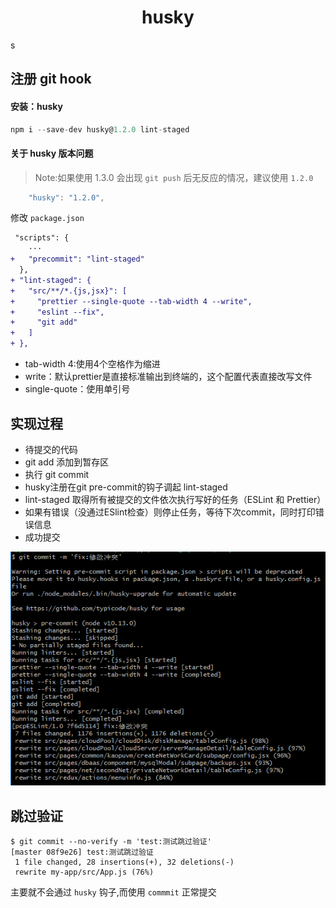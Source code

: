 <h1 align="center">husky</h1>
s

## 注册 git hook

#### 安装：husky
```js
npm i --save-dev husky@1.2.0 lint-staged
```

#### 关于 husky 版本问题
>Note:如果使用 1.3.0 会出现 `git push` 后无反应的情况，建议使用 `1.2.0` 
```js
    "husky": "1.2.0",
```


修改 `package.json` 

```diff
 "scripts": {
    ···
+   "precommit": "lint-staged"
  },
+ "lint-staged": {
+   "src/**/*.{js,jsx}": [
+     "prettier --single-quote --tab-width 4 --write",
+     "eslint --fix",
+     "git add"
+   ]
+ },
```

- tab-width 4:使用4个空格作为缩进
- write：默认prettier是直接标准输出到终端的，这个配置代表直接改写文件
- single-quote：使用单引号


## 实现过程
- 待提交的代码
- git add 添加到暂存区
- 执行 git commit
- husky注册在git pre-commit的钩子调起 lint-staged
- lint-staged 取得所有被提交的文件依次执行写好的任务（ESLint 和 Prettier）
- 如果有错误（没通过ESlint检查）则停止任务，等待下次commit，同时打印错误信息
- 成功提交

<img src="https://github.com/wudlin/git/blob/master/img/git_husky.png" alt="提交截图"/>

## 跳过验证
```
$ git commit --no-verify -m 'test:测试跳过验证'
[master 08f9e26] test:测试跳过验证
 1 file changed, 28 insertions(+), 32 deletions(-)
 rewrite my-app/src/App.js (76%)
```
主要就不会通过 `husky` 钩子,而使用 `commmit` 正常提交
